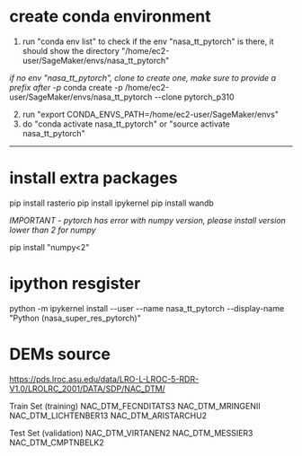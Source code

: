 # create conda environment

1. run "conda env list" to check if the env "nasa_tt_pytorch" is there, it should show the directory "/home/ec2-user/SageMaker/envs/nasa_tt_pytorch"

  *if no env "nasa_tt_pytorch", clone to create one, make sure to provide a prefix after -p*
  conda create  -p /home/ec2-user/SageMaker/envs/nasa_tt_pytorch  --clone pytorch_p310    

2. run "export CONDA_ENVS_PATH=/home/ec2-user/SageMaker/envs" 
3. do "conda activate nasa_tt_pytorch" or "source activate nasa_tt_pytorch"
---

# install extra packages

pip install rasterio
pip install ipykernel
pip install wandb

*IMPORTANT - pytorch has error with numpy version, please install version lower than 2 for numpy*

pip install "numpy<2"

# ipython resgister

python -m ipykernel install --user --name nasa_tt_pytorch --display-name "Python (nasa_super_res_pytorch)"

# DEMs source 
https://pds.lroc.asu.edu/data/LRO-L-LROC-5-RDR-V1.0/LROLRC_2001/DATA/SDP/NAC_DTM/

Train Set (training)
NAC_DTM_FECNDITATS3
NAC_DTM_MRINGENII
NAC_DTM_LICHTENBER13
NAC_DTM_ARISTARCHU2

Test Set (validation)
NAC_DTM_VIRTANEN2
NAC_DTM_MESSIER3
NAC_DTM_CMPTNBELK2
